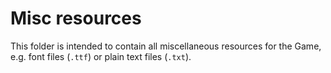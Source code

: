 # Misc resources
This folder is intended to contain all miscellaneous resources for the Game, e.g. font files (`.ttf`) or plain text files (`.txt`).
